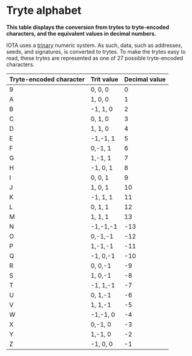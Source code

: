 # Tryte alphabet

**This table displays the conversion from trytes to tryte-encoded characters, and the equivalent values in decimal numbers.**

IOTA uses a [trinary](../concepts/trinary.md) numeric system. As such, data, such as addresses, seeds, and signatures, is converted to trytes. To make the trytes easy to read, these trytes are represented as one of 27 possible tryte-encoded characters.

|Tryte-encoded character| Trit value| Decimal value|
|:----|:---------|:-------------------------|
|9|0, 0, 0 |0|
|A| 1, 0, 0 |1|
|B| -1, 1, 0| 2|
|C| 0, 1, 0| 3|
|D| 1, 1, 0 |4|
|E| -1,-1, 1| 5|
|F| 0,-1, 1| 6|
|G| 1,-1, 1| 7|
|H| -1, 0, 1| 8|
|I|0, 0, 1 | 9|
|J| 1, 0, 1 |10|
|K |-1, 1, 1 |11|
|L| 0, 1, 1| 12|
|M| 1, 1, 1 |13|
|N| -1,-1,-1| -13|
|O |0,-1,-1 |-12|
|P |1,-1,-1| -11|
|Q |-1, 0,-1 |-10|
|R| 0, 0,-1| -9|
|S |1, 0,-1| -8|
|T| -1, 1,-1| -7|
|U| 0, 1,-1 |-6|
|V| 1, 1,-1| -5|
|W |-1,-1, 0| -4|
|X| 0,-1, 0| -3|
|Y |1,-1, 0 |-2|
|Z| -1, 0, 0| -1|
